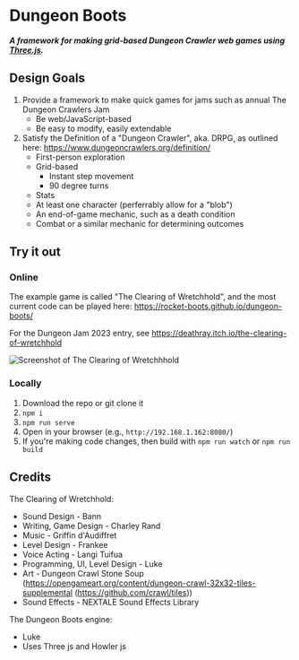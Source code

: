 # Dungeon Boots
***A framework for making grid-based Dungeon Crawler web games using [Three.js](https://threejs.org/).***

## Design Goals

1. Provide a framework to make quick games for jams such as annual The Dungeon Crawlers Jam
	- Be web/JavaScript-based
	- Be easy to modify, easily extendable
2. Satisfy the Definition of a "Dungeon Crawler", aka. DRPG, as outlined here: https://www.dungeoncrawlers.org/definition/
	- First-person exploration
	- Grid-based
		- Instant step movement
		- 90 degree turns
	- Stats
	- At least one character (perferrably allow for a "blob")
	- An end-of-game mechanic, such as a death condition
	- Combat or a similar mechanic for determining outcomes

## Try it out

### Online

The example game is called "The Clearing of Wretchhold", and the most current code can be played here: https://rocket-boots.github.io/dungeon-boots/

For the Dungeon Jam 2023 entry, see https://deathray.itch.io/the-clearing-of-wretchhold

![Screenshot of The Clearing of Wretchhhold](https://rocket-boots.github.io/dungeon-boots/images/screenshot2.PNG)

### Locally

1. Download the repo or git clone it
2. `npm i`
3. `npm run serve`
4. Open in your browser (e.g., `http://192.168.1.162:8080/`)
5. If you're making code changes, then build with `npm run watch` or `npm run build`

## Credits

The Clearing of Wretchhold:

* Sound Design - Bann
* Writing, Game Design - Charley Rand
* Music - Griffin d'Audiffret
* Level Design - Frankee
* Voice Acting - Langi Tuifua
* Programming, UI, Level Design - Luke
* Art - Dungeon Crawl Stone Soup (https://opengameart.org/content/dungeon-crawl-32x32-tiles-supplemental (https://github.com/crawl/tiles))
* Sound Effects - NEXTALE Sound Effects Library

The Dungeon Boots engine:

* Luke
* Uses Three js and Howler js
